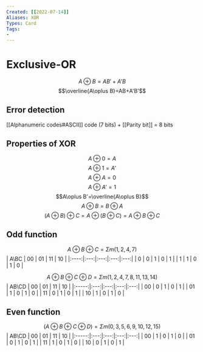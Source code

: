 ```yaml
---
Created: [[2022-07-14]]
Aliases: XOR
Types: Card
Tags: 
- 
---
```

# Exclusive-OR
$$A\oplus B=AB'+A'B$$$$\overline{A\oplus B}=AB+A'B'$$
## Error detection
[[Alphanumeric codes#ASCII]] code (7 bits) + [[Parity bit]] = 8 bits
## Properties of XOR
$$A\oplus 0=A$$$$A\oplus 1=A'$$$$A\oplus A=0$$$$A\oplus A'=1$$$$A\oplus B'=\overline{A\oplus B}$$$$A\oplus B=B\oplus A$$$$(A\oplus B)\oplus C=A\oplus(B\oplus C)=A\oplus B\oplus C$$
## Odd function
$$A\oplus B\oplus C=\Sigma m(1, 2, 4, 7)$$
| A\BC | 00  | 01  | 11  | 10  |
|:----:|:---:|:---:|:---:|:---:|
|  0   |  0  |  1  |  0  |  1  |
|  1   |  1  |  0  |  1  |  0  |

$$A\oplus B\oplus C\oplus D=\Sigma m(1, 2, 4, 7, 8, 11, 13, 14)$$
| AB\CD | 00  | 01  | 11  | 10  |
|:-----:|:---:|:---:|:---:|:---:|
|  00   |  0  |  1  |  0  |  1  |
|  01   |  1  |  0  |  1  |  0  |
|  11   |  0  |  1  |  0  |  1  |
|  10   |  1  |  0  |  1  |  0  |

## Even function
$$(A\oplus B\oplus C\oplus D)=\Sigma m(0, 3, 5, 6, 9, 10, 12, 15)$$
| AB\CD | 00  | 01  | 11  | 10  |
|:-----:|:---:|:---:|:---:|:---:|
|  00   |  1  |  0  |  1  |  0  |
|  01   |  0  |  1  |  0  |  1  |
|  11   |  1  |  0  |  1  |  0  |
|  10   |  0  |  1  |  0  |  1  |

